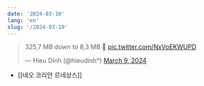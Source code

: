 ```yaml
---
date: '2024-03-10'
lang: 'en'
slug: '/2024-03-10'
---
```


<blockquote class="twitter-tweet">

325,7 MB down to 8,3 MB 🤯 <a href="https://t.co/NxVoEKWUPD">pic.twitter.com/NxVoEKWUPD</a>

&mdash; Hieu Dinh (@hieudinh*) <a href="https://twitter.com/hieudinh*/status/1766409101108465739?ref_src=twsrc%5Etfw">March 9, 2024</a>

</blockquote>

- [[네오 코리안 르네상스]]
